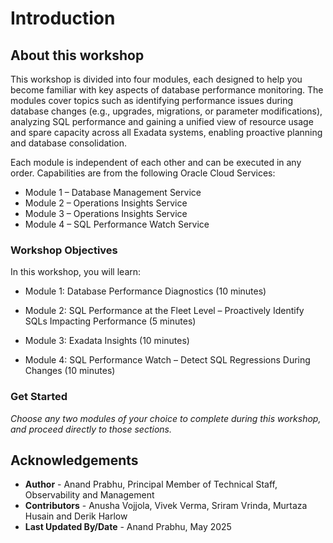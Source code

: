 ﻿# Introduction

## About this workshop

This workshop is divided into four modules, each designed to help you become familiar with key aspects of database performance monitoring. The modules cover topics such as identifying performance issues during database changes (e.g., upgrades, migrations, or parameter modifications), analyzing SQL performance and gaining a unified view of resource usage and spare capacity across all Exadata systems, enabling proactive planning and database consolidation.

Each module is independent of each other and can be executed in any order. Capabilities are from the following Oracle Cloud Services:

- Module 1 – Database Management Service
- Module 2 – Operations Insights Service
- Module 3 – Operations Insights Service
- Module 4 – SQL Performance Watch Service


### Workshop Objectives
In this workshop, you will learn:

- Module 1: Database Performance Diagnostics (10 minutes)

- Module 2: SQL Performance at the Fleet Level – Proactively Identify SQLs Impacting Performance (5 minutes)

- Module 3: Exadata Insights (10 minutes)

- Module 4: SQL Performance Watch – Detect SQL Regressions During Changes (10 minutes)

### Get Started

*Choose any two modules of your choice to complete during this workshop, and proceed directly to those sections.*


## Acknowledgements

- **Author** - Anand Prabhu, Principal Member of Technical Staff, Observability and Management
- **Contributors** - Anusha Vojjola, Vivek Verma, Sriram Vrinda, Murtaza Husain and Derik Harlow
- **Last Updated By/Date** - Anand Prabhu, May 2025
